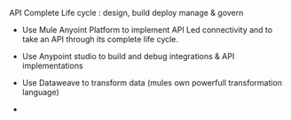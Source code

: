 API Complete Life cycle : design, build deploy manage & govern 

* Use Mule Anyoint Platform to implement API Led connectivity and to take an API through its complete life cycle.

* Use Anypoint studio to build and debug integrations & API implementations 

* Use Dataweave to transform data (mules own powerfull transformation language)

* 

